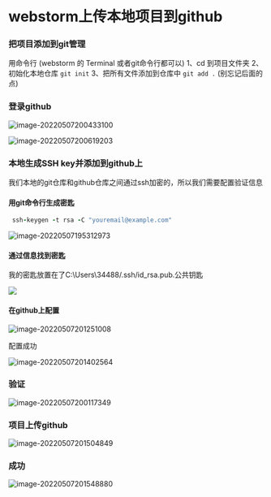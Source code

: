# webstorm上传本地项目到github

### 把项目添加到git管理

用命令行 (webstorm 的 Terminal 或者git命令行都可以)
 1、cd 到项目文件夹
 2、初始化本地仓库
 `git init`
 3、把所有文件添加到仓库中
 `git add .` (别忘记后面的点)



### 登录github

![image-20220507200433100](https://raw.githubusercontent.com/lozijy/github_-/main/image-20220507200433100.png)



![image-20220507200619203](https://raw.githubusercontent.com/lozijy/github_-/main/image-20220507200619203.png)

### 本地生成SSH key并添加到github上

我们本地的git仓库和github仓库之间通过ssh加密的，所以我们需要配置验证信息



#### 用git命令行生成密匙

```ruby
 ssh-keygen -t rsa -C "youremail@example.com"
```



![image-20220507195312973](https://raw.githubusercontent.com/lozijy/github_-/main/image-20220507195312973.png)

#### 通过信息找到密匙

我的密匙放置在了C:\Users\34488/.ssh/id_rsa.pub.公共钥匙

![](https://raw.githubusercontent.com/lozijy/github_-/main/image-20220507195807617.png)



#### 在github上配置



![image-20220507201251008](https://raw.githubusercontent.com/lozijy/github_-/main/image-20220507201251008.png)

配置成功

![image-20220507201402564](https://raw.githubusercontent.com/lozijy/github_-/main/image-20220507201402564.png)

### 验证

![image-20220507200117349](https://raw.githubusercontent.com/lozijy/github_-/main/image-20220507200117349.png)

### 项目上传github

![image-20220507201504849](https://raw.githubusercontent.com/lozijy/github_-/main/image-20220507201504849.png)



### 成功

![image-20220507201548880](https://raw.githubusercontent.com/lozijy/github_-/main/image-20220507201548880.png)